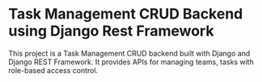 # Task Management CRUD Backend using Django Rest Framework

This project is a Task Management CRUD backend built with Django and Django REST Framework. It provides APIs for managing teams, tasks with role-based access control.